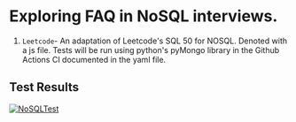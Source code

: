 # Exploring FAQ in NoSQL interviews.

1. `Leetcode`- An adaptation of Leetcode's SQL 50 for NOSQL. Denoted with a js file. Tests will be run using python's pyMongo library in the Github Actions CI documented in the yaml file.

## Test Results

[![NoSQLTest](https://github.com/BrC-Habeda/da/actions/workflows/sql-test.yml/badge.svg)](https://github.com/BrC-Habeda/da/actions/workflows/nosql-test.yml)

